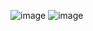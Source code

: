 ![image](https://github.com/harshita-lakhchaura/Codeforces_Practice/assets/96336647/3301c959-b450-4dd3-a567-437b5ca17105)
![image](https://github.com/harshita-lakhchaura/Codeforces_Practice/assets/96336647/c8fd1046-8530-4eec-a149-ed4dfcec72c5)
